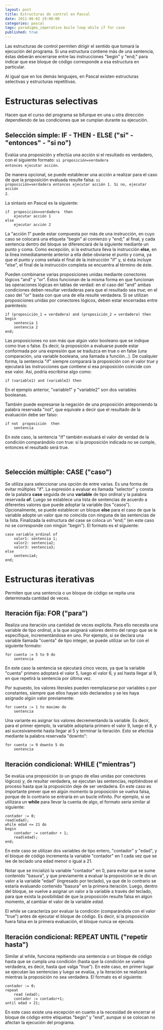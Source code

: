 ```yaml
---
layout: post
title: Estructuras de control en Pascal
date: 2011-06-02 19:00:00
categories: pascal
tags: paradigma_imperativo bucle loop while if for case
published: true
---
```


Las estructuras de control permiten dirigir el sentido que tomará la ejecución del programa. Si una estructura contiene más de una sentencia, éstas deberán encerrarse entre las instrucciones "begin" y "end;" para indicar que ese bloque de código corresponde a esa estructura en particular.

Al igual que en los demás lenguajes, en Pascal existen estructuras selectivas y estructuras repetitivas.

# Estructuras selectivas

Hacen que el curso del programa se bifurque en una u otra dirección dependiendo de las condiciones que se cumplan durante su ejecución.

## Selección simple: IF - THEN - ELSE ("si" - "entonces" - "si no")

Evalúa una proposición y efectúa una acción si el resultado es verdadero, con el siguiente formato: <code>si proposición=verdadera entonces ejecutar acción</code>.

De manera opcional, se puede establecer una acción a realizar para el caso de que la proposición evaluada resulte falsa: <code>si proposición=verdadera entonces ejecutar acción 1. Si no, ejecutar acción 2</code>.

La sintaxis en Pascal es la siguiente:

<pre><code>if  proposición=verdadera  then
    ejecutar acción 1
else
    ejecutar acción 2</code></pre>

La "acción 1" puede estar compuesta por más de una instrucción, en cuyo caso se colocará una etiqueta "begin" al comienzo y "end;" al final, y cada sentencia dentro del bloque se diferenciará de la siguiente mediante un punto y coma. Como excepción, si la estructura lleva la instrucción **else**, en la línea inmediatamente anterior a ella debe obviarse el punto y coma, ya que el punto y coma señala el final de la instrucción "if" y, si ésta incluye "else", el final de la instrucción completa se encuentra al término de éste.

Pueden combinarse varias proposiciones unidas mediante conectores lógicos "and" y "or". Éstos funcionan de la misma forma en que funcionan las operaciones lógicas en tablas de verdad: en el caso del "and" ambas condiciones deben resultar verdaderas para que el resultado sea _true_; en el caso del "or" basta con que una de ella resulte verdadera. Si se utilizan proposiciones unidas por conectores lógicos, deben estar encerradas entre paréntesis:

<pre><code>if (proposición_1 = verdadera) and (proposición_2 = verdadera) then
begin   
    sentencia 1
    sentencia 2
end;</code></pre>

Las proposiciones no son más que algún valor booleano que se indique como true o false. Es decir, la proposición a evaluarse puede estar conformada por una expresión que se traduzca en true o en false (una comparación, una variable booleana, una llamada a función...). De cualquier forma, la sentencia "if" siempre comparará la proposición con el valor _true_ y ejecutará las instrucciones que contiene si esa proposición coincide con ese valor. Así, podría escribirse algo como:

<pre><code>if (variable1) and (variable2) then</code></pre>

En el ejemplo anterior, "variable1" y "variable2" son dos variables booleanas.

También puede expresarse la negación de una proposición anteponiendo la palabra reservada "not", que equivale a decir que el resultado de la evaluación debe ser falso:

<pre><code>if not  proposición  then
    sentencia</code></pre>

En este caso, la sentencia "if" también evaluará el valor de verdad de la condición comparándolo con true: si la proposición indicada no se cumple, entonces el resultado será true.

&nbsp;

##  Selección múltiple: CASE ("caso")
  
Se utiliza para seleccionar una opción de entre varias. Es una forma de evitar múltiples "if". La expresión a evaluar es llamada "selector" y consta de la palabra **case** seguida de una **variable** de tipo ordinal y la palabra reservada **of**. Luego se establece una lista de sentencias de acuerdo a diferentes valores que puede adoptar la variable (los "casos"). Opcionalmente, se puede establecer un bloque **else** para el caso de que la variable adopte un valor que no coincida con ninguna de las sentencias de la lista. Finalizada la estructura del case se coloca un "end;" (en este caso no se corresponde con ningún "begin"). El formato es el siguiente:

<pre><code>case variable_ordinal of
    valor1: sentencia 1;
    valor2: sentencia2;
    valor3: sentencia3;
else
    sentencia4;
end;</code></pre>


# Estructuras iterativas

Permiten que una sentencia o un bloque de código se repita una determinada cantidad de veces.

##  Iteración fija: FOR ("para")
  
Realiza una iteración una cantidad de veces explícita. Para ello necesita una variable de tipo ordinal, a la que asignará valores dentro del rango que se le especifique, incrementándose en uno. Por ejemplo, si se declara una variable llamada "cuenta" de tipo integer, se puede utilizar un for con el siguiente formato:

<pre><code>for cuenta := 5 to 9 do
    sentencia</code></pre>

En este caso la sentencia se ejecutará cinco veces, ya que la variable "cuenta" primero adoptará el valor 5, luego el valor 6, y así hasta llegar al 9, en que repetirá la sentencia por última vez.

Por supuesto, los valores literales pueden reemplazarse por variables o por constantes, siempre que ellos hayan sido declarados y se les haya asignado algún valor previamente:

<pre><code>for cuenta := 1 to maximo do
    sentencia</code></pre>

Una variante es asignar los valores decrementando la variable. Es decir, para el primer ejemplo, la variable adoptaría primero el valor 9, luego el 8, y así sucesivamente hasta llegar al 5 y terminar la iteración. Esto se efectúa mediante la palabra reservada "downto":

<pre><code>for cuenta := 9 downto 5 do
    sentencia</code></pre>

## Iteración condicional: WHILE ("mientras")
  
Se evalúa una proposición (o un grupo de ellas unidas por conectores lógicos) y, de resultar verdadera, se ejecutan las sentencias, repitiéndose el proceso hasta que la proposición deje de ser verdadera. En este caso es importante prever que en algún momento la proposición se vuelva falsa, porque de lo contrario se entraría en un bucle infinito. Por ejemplo, si se utilizara un **while** para llevar la cuenta de algo, el formato sería similar al siguiente:

<pre><code>contador := 0;
read(edad);
while edad <= 21 do
begin
    contador := contador + 1;
    read(edad);
end;</code></pre>

En este caso se utilizan dos variables de tipo entero, "contador" y "edad", y el bloque de código incrementa la variable "contador" en 1 cada vez que se lee de teclado una edad menor o igual a 21.

Notar que se inicializó la variable "contador" en 0, para evitar que se sume contenido "basura", y que previamente a evaluar la proposición se le dio un valor a la variable "edad" (ingresado por teclado), ya que de lo contrario se estaría evaluando contenido "basura" en la primera iteración. Luego, dentro del bloque, se vuelve a asignar un valor a la variable a través del teclado, para que exista la posibilidad de que la proposición resulte falsa en algún momento, al cambiar el valor de la variable _edad_.

El while se caracteriza por evaluar la condición (comparándola con el valor "true") antes de ejecutar el bloque de código. Es decir, si la proposición fuera falsa en la primera evaluación, el bloque nunca se ejecuta.

##  Iteración condicional: REPEAT UNTIL ("repetir hasta")
  
Similar al while, funciona repitiendo una sentencia o un bloque de código hasta que se cumpla una condición (hasta que la condición se vuelva verdadera, es decir, hasta que valga "true"). En este caso, en primer lugar se ejecutan las sentencias y luego se evalúa, y la iteración se realizará mientras la proposición no sea verdadera. El formato es el siguiente:

<pre><code>contador := 0;
repeat
    read (edad);
    contador := contador+1;
until edad > 21;</code></pre>

En este caso existe una excepción en cuanto a la necesidad de encerrar el bloque de código entre etiquetas "begin" y "end", aunque si se colocan no afectan la ejecución del programa.
